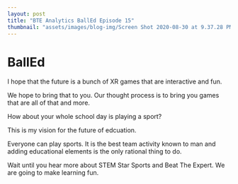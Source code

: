 ```yaml
---
layout: post
title: "BTE Analytics BallEd Episode 15"
thumbnail: "assets/images/blog-img/Screen Shot 2020-08-30 at 9.37.28 PM.webp"
---
```


# BallEd

I hope that the future is a bunch of XR games that are interactive and fun.

We hope to bring that to you. Our thought process is to bring you games that are all of that and more.

How about your whole school day is playing a sport?

This is my vision for the future of edcuation.

Everyone can play sports. It is the best team activity known to man and adding educational elements is the only rational thing to do.

Wait until you hear more about STEM Star Sports and Beat The Expert. We are going to make learning fun.
